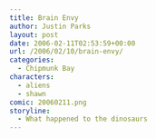 ```yaml
---
title: Brain Envy
author: Justin Parks
layout: post
date: 2006-02-11T02:53:59+00:00
url: /2006/02/10/brain-envy/
categories:
  - Chipmunk Bay
characters:
  - aliens
  - shawn
comic: 20060211.png 
storyline:
  - What happened to the dinosaurs
---
```

